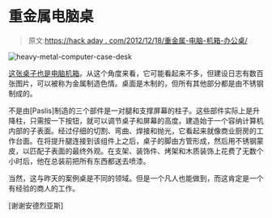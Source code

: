 # 重金属电脑桌

> 原文:[https://hack aday . com/2012/12/18/重金属-电脑-机箱-办公桌/](https://hackaday.com/2012/12/18/heavy-metal-computer-case-desk/)

![heavy-metal-computer-case-desk](../Images/3aaef33d6edfc309d29745248b4bc7fb.png)

[这张桌子也是电脑机箱](http://forum.coolermaster.com/viewtopic.php?f=52&t=15726)。从这个角度来看，它可能看起来不多，但建设日志有数百张图片，可以被称为金属制造色情。桌面是木制的，但所有其他部分都是由不锈钢制成的。

不是由[Paslis]制造的三个部件是一对腿和支撑屏幕的柱子。这些部件实际上是升降柱，只需按一下按钮，就可以调节桌子和屏幕的高度。建造始于一个容纳计算机内部的子表面。经过仔细的切割、弯曲、焊接和抛光，它看起来就像商业厨房的工作台面。在将提升腿连接到该组件上之后，桌子的脚由方管形成，然后用不锈钢蒙皮，以匹配子表面的最终外观。在支架、装饰件、烤架和木质装饰上花费了无数个小时后，他在总装前把所有东西都送去喷漆。

当然，这与昨天的案例桌是不同的领域。但是一个凡人也能做到，而这肯定是一个有经验的商人的工作。

[谢谢安德烈亚斯]